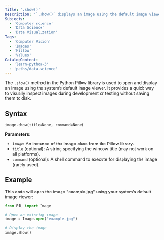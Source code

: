 ```yaml
---
Title: '.show()'
Description: '`.show()` displays an image using the default image viewer on your system.'
Subjects:
  - 'Computer science'
  - 'Data Science'
  - 'Data Visualization'
Tags:
  - 'Computer Vision'
  - 'Images'
  - 'Pillow'
  - 'Values'
CatalogContent:
  - 'learn-python-3'
  - 'paths/data-science'
---
```


The `.show()` method in the Python Pillow library is used to open and display an image using the system’s default image viewer. It provides a quick way to visually inspect images during development or testing without saving them to disk.


## Syntax

```pseudo
image.show(title=None, command=None)
```

**Parameters:**
- `image`: An instance of the Image class from the Pillow library.
- `title` (optional): A string specifying the window title (may not work on all platforms).
- `command` (optional): A shell command to execute for displaying the image (rarely used).

## Example

This code will open the image "example.jpg" using your system’s default image viewer:
```py
from PIL import Image

# Open an existing image
image = Image.open("example.jpg")

# Display the image
image.show()
```